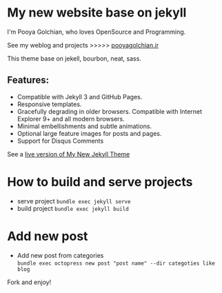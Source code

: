 # My new website base on jekyll
I'm Pooya Golchian, who loves OpenSource and Programming.

See my weblog and projects  >>>>> [pooyagolchian.ir](http://pooya-golchian.github.io)

This theme base on jekell, bourbon, neat, sass.

## Features:

* Compatible with Jekyll 3 and GitHub Pages.
* Responsive templates.
* Gracefully degrading in older browsers. Compatible with Internet Explorer 9+ and all modern browsers.
* Minimal embellishments and subtle animations.
* Optional large feature images for posts and pages.
* Support for Disqus Comments

See a [live version of My New Jekyll Theme](http://pooya-golchian.github.io)





# How to build and serve projects
* serve project ``` bundle exec jekyll serve ``` <br/>
* build project ``` bundle exec jekyll build ``` <br/>

# Add new post 


* Add new post from categories <br/>
``` bundle exec octopress new post "post name" --dir categoties like blog ```


Fork and enjoy!